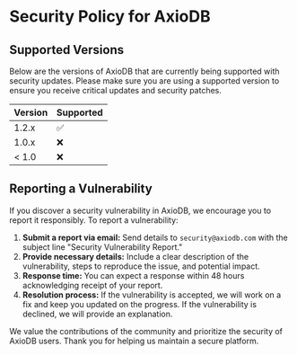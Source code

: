 # Security Policy for AxioDB

## Supported Versions

Below are the versions of AxioDB that are currently being supported with security updates. Please make sure you are using a supported version to ensure you receive critical updates and security patches.

| Version | Supported          |
| ------- | ------------------ |
| 1.2.x   | :white_check_mark: |
| 1.0.x   | :x:                |
| < 1.0   | :x:                |

## Reporting a Vulnerability

If you discover a security vulnerability in AxioDB, we encourage you to report it responsibly. To report a vulnerability:

1. **Submit a report via email:** Send details to `security@axiodb.com` with the subject line "Security Vulnerability Report."
2. **Provide necessary details:** Include a clear description of the vulnerability, steps to reproduce the issue, and potential impact.
3. **Response time:** You can expect a response within 48 hours acknowledging receipt of your report.
4. **Resolution process:** If the vulnerability is accepted, we will work on a fix and keep you updated on the progress. If the vulnerability is declined, we will provide an explanation.

We value the contributions of the community and prioritize the security of AxioDB users. Thank you for helping us maintain a secure platform.
